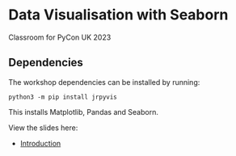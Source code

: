 # Data Visualisation with Seaborn

Classroom for PyCon UK 2023

## Dependencies

The workshop dependencies can be installed by running:

```
python3 -m pip install jrpyvis
```

This installs Matplotlib, Pandas and Seaborn.

View the slides here:

- [Introduction](https://jumpingrivers.github.io/2023-pyconuk-seaborn/introduction.html)
